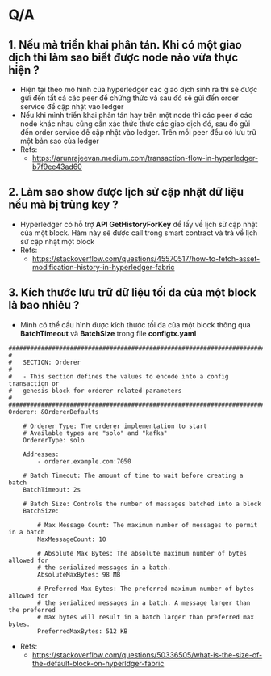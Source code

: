 # Q/A

## 1. Nếu mà triển khai phân tán. Khi có một giao dịch thì làm sao biết được node nào vừa thực hiện ?
* Hiện tại theo mô hình của hyperledger các giao dịch sinh ra thì sẽ được gửi đến tất cả các peer để chứng thức và sau đó sẽ gửi đến order service để cập nhật vào ledger
* Nếu khi mình triển khai phân tán hay trên một node thì các peer ở các node khác nhau cũng cần xác thức thực các giao dịch đó, sau đó gửi đến order service để cập nhật vào ledger. Trên mỗi peer đều có lưu trữ một bản sao của ledger
* Refs:
  * https://arunrajeevan.medium.com/transaction-flow-in-hyperledger-b7f9ee43ad60



## 2. Làm sao show được lịch sử cập nhật dữ liệu nếu mà bị trùng key ?
* Hyperledger có hỗ trợ **API GetHistoryForKey** để lấy về lịch sử cập nhật của một block. Hàm này sẽ được call trong smart contract và trả về lịch sử cập nhật một block
* Refs:
  * https://stackoverflow.com/questions/45570517/how-to-fetch-asset-modification-history-in-hyperledger-fabric




## 3. Kích thước lưu trữ dữ liệu tối đa của một block là bao nhiêu ?
* Mình có thể cấu hình được kích thước tối đa của một block thông qua **BatchTimeout** và **BatchSize**
trong file **configtx.yaml**
```
################################################################################
#
#   SECTION: Orderer
#
#   - This section defines the values to encode into a config transaction or
#   genesis block for orderer related parameters
#
################################################################################
Orderer: &OrdererDefaults

    # Orderer Type: The orderer implementation to start
    # Available types are "solo" and "kafka"
    OrdererType: solo

    Addresses:
        - orderer.example.com:7050

    # Batch Timeout: The amount of time to wait before creating a batch
    BatchTimeout: 2s

    # Batch Size: Controls the number of messages batched into a block
    BatchSize:

        # Max Message Count: The maximum number of messages to permit in a batch
        MaxMessageCount: 10

        # Absolute Max Bytes: The absolute maximum number of bytes allowed for
        # the serialized messages in a batch.
        AbsoluteMaxBytes: 98 MB

        # Preferred Max Bytes: The preferred maximum number of bytes allowed for
        # the serialized messages in a batch. A message larger than the preferred
        # max bytes will result in a batch larger than preferred max bytes.
        PreferredMaxBytes: 512 KB
```
* Refs:
  * https://stackoverflow.com/questions/50336505/what-is-the-size-of-the-default-block-on-hyperldger-fabric